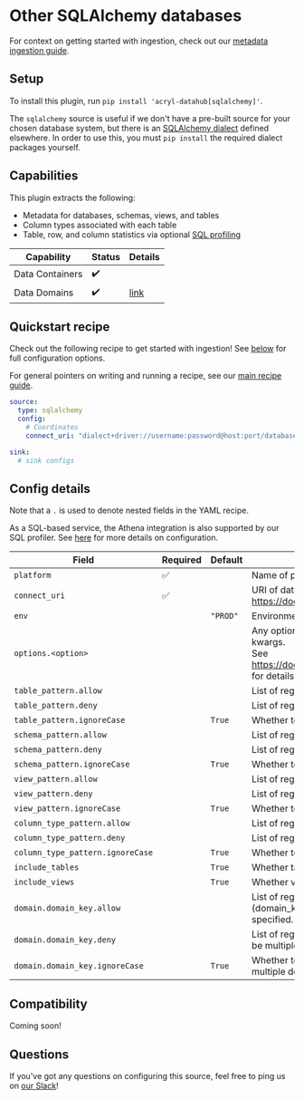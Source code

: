 # Other SQLAlchemy databases

For context on getting started with ingestion, check out our [metadata ingestion guide](../README.md).

## Setup

To install this plugin, run `pip install 'acryl-datahub[sqlalchemy]'`.

The `sqlalchemy` source is useful if we don't have a pre-built source for your chosen
database system, but there is an [SQLAlchemy dialect](https://docs.sqlalchemy.org/en/14/dialects/)
defined elsewhere. In order to use this, you must `pip install` the required dialect packages yourself.

## Capabilities

This plugin extracts the following:

- Metadata for databases, schemas, views, and tables
- Column types associated with each table
- Table, row, and column statistics via optional [SQL profiling](./sql_profiles.md)

| Capability      | Status | Details                       |
| --------------- | ------ | ----------------------------- |
| Data Containers | ✔️     |                               |
| Data Domains    | ✔️     | [link](../../docs/domains.md) |

## Quickstart recipe

Check out the following recipe to get started with ingestion! See [below](#config-details) for full configuration options.

For general pointers on writing and running a recipe, see our [main recipe guide](../README.md#recipes).

```yml
source:
  type: sqlalchemy
  config:
    # Coordinates
    connect_uri: "dialect+driver://username:password@host:port/database"

sink:
  # sink configs
```

## Config details

Note that a `.` is used to denote nested fields in the YAML recipe.

As a SQL-based service, the Athena integration is also supported by our SQL profiler. See [here](./sql_profiles.md) for more details on configuration.

| Field                            | Required | Default  | Description                                                                                                                                                                             |
| -------------------------------- | -------- | -------- | --------------------------------------------------------------------------------------------------------------------------------------------------------------------------------------- |
| `platform`                       | ✅       |          | Name of platform being ingested, used in constructing URNs.                                                                                                                             |
| `connect_uri`                    | ✅       |          | URI of database to connect to. See https://docs.sqlalchemy.org/en/14/core/engines.html#database-urls                                                                                    |
| `env`                            |          | `"PROD"` | Environment to use in namespace when constructing URNs.                                                                                                                                 |
| `options.<option>`               |          |          | Any options specified here will be passed to SQLAlchemy's `create_engine` as kwargs.<br />See https://docs.sqlalchemy.org/en/14/core/engines.html#sqlalchemy.create_engine for details. |
| `table_pattern.allow`            |          |          | List of regex patterns for tables to include in ingestion.                                                                                                                              |
| `table_pattern.deny`             |          |          | List of regex patterns for tables to exclude from ingestion.                                                                                                                            |
| `table_pattern.ignoreCase`       |          | `True`   | Whether to ignore case sensitivity during pattern matching.                                                                                                                             |
| `schema_pattern.allow`           |          |          | List of regex patterns for schemas to include in ingestion.                                                                                                                             |
| `schema_pattern.deny`            |          |          | List of regex patterns for schemas to exclude from ingestion.                                                                                                                           |
| `schema_pattern.ignoreCase`      |          | `True`   | Whether to ignore case sensitivity during pattern matching.                                                                                                                             |
| `view_pattern.allow`             |          |          | List of regex patterns for views to include in ingestion.                                                                                                                               |
| `view_pattern.deny`              |          |          | List of regex patterns for views to exclude from ingestion.                                                                                                                             |
| `view_pattern.ignoreCase`        |          | `True`   | Whether to ignore case sensitivity during pattern matching.                                                                                                                             |
| `column_type_pattern.allow`      |          |          | List of regex patterns for native types of columns to include in ingestion.                                                                                                             |
| `column_type_pattern.deny`       |          |          | List of regex patterns for native types of columns to exclude from ingestion.                                                                                                           |
| `column_type_pattern.ignoreCase` |          | `True`   | Whether to ignore case sensitivity during pattern matching.                                                                                                                             |
| `include_tables`                 |          | `True`   | Whether tables should be ingested.                                                                                                                                                      |
| `include_views`                  |          | `True`   | Whether views should be ingested.                                                                                                                                                       |
| `domain.domain_key.allow`        |          |          | List of regex patterns for tables/schemas to set domain_key domain key (domain_key can be any string like `sales`. There can be multiple domain key specified.                          |
| `domain.domain_key.deny`         |          |          | List of regex patterns for tables/schemas to not assign domain_key. There can be multiple domain key specified.                                                                         |
| `domain.domain_key.ignoreCase`   |          | `True`   | Whether to ignore case sensitivity during pattern matching.There can be multiple domain key specified.                                                                                  |

## Compatibility

Coming soon!

## Questions

If you've got any questions on configuring this source, feel free to ping us on [our Slack](https://slack.datahubproject.io/)!
